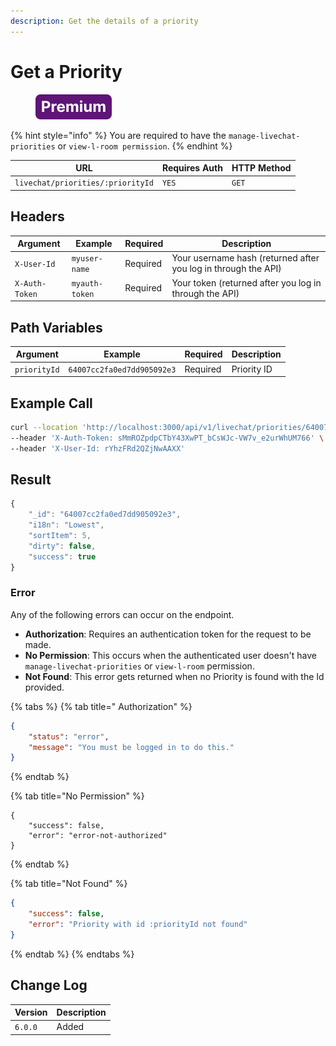 ```yaml
---
description: Get the details of a priority
---
```


# Get a Priority

<figure><img src="../../../../../../../.gitbook/assets/Premium.svg" alt=""><figcaption></figcaption></figure>

{% hint style="info" %}
You are required to have the `manage-livechat-priorities` or `view-l-room permission`.
{% endhint %}

| URL                               | Requires Auth | HTTP Method |
| --------------------------------- | ------------- | ----------- |
| `livechat/priorities/:priorityId` | `YES`         | `GET`       |

## Headers

| Argument       | Example        | Required | Description                                                    |
| -------------- | -------------- | -------- | -------------------------------------------------------------- |
| `X-User-Id`    | `myuser-name`  | Required | Your username hash (returned after you log in through the API) |
| `X-Auth-Token` | `myauth-token` | Required | Your token (returned after you log in through the API)         |

## Path Variables

| Argument     | Example                    | Required | Description |
| ------------ | -------------------------- | -------- | ----------- |
| `priorityId` | `64007cc2fa0ed7dd905092e3` | Required | Priority ID |

## Example Call

```bash
curl --location 'http://localhost:3000/api/v1/livechat/priorities/64007cc2fa0ed7dd905092e3' \
--header 'X-Auth-Token: sMmROZpdpCTbY43XwPT_bCsWJc-VW7v_e2urWhUM766' \
--header 'X-User-Id: rYhzFRd2QZjNwAAXX'
```

## Result

```javascript
{
    "_id": "64007cc2fa0ed7dd905092e3",
    "i18n": "Lowest",
    "sortItem": 5,
    "dirty": false,
    "success": true
}
```

### Error

Any of the following errors can occur on the endpoint.

* **Authorization**: Requires an authentication token for the request to be made.
* **No Permission**: This occurs when the authenticated user doesn't have `manage-livechat-priorities` or `view-l-room` permission.
* **Not Found**: This error gets returned when no Priority is found with the Id provided.

{% tabs %}
{% tab title=" Authorization" %}
```json
{
    "status": "error",
    "message": "You must be logged in to do this."
}
```
{% endtab %}

{% tab title="No Permission" %}
```
{
    "success": false,
    "error": "error-not-authorized"
}
```
{% endtab %}

{% tab title="Not Found" %}
```json
{
    "success": false,
    "error": "Priority with id :priorityId not found"
}
```
{% endtab %}
{% endtabs %}

## Change Log

| Version | Description |
| ------- | ----------- |
| `6.0.0` | Added       |
